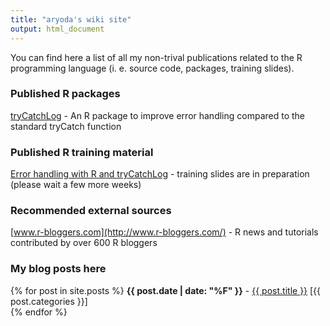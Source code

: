 ```yaml
---
title: "aryoda's wiki site"
output: html_document
---
```



You can find here a list of all my non-trival publications related to the R programming language
(i. e. source code, packages, training slides).



### Published R packages

[tryCatchLog](https://github.com/aryoda/tryCatchLog) - An R package to improve error handling compared to the standard tryCatch function



### Published R training material

[Error handling with R and tryCatchLog](https://github.com/aryoda/R_trainings) - training slides are in preparation (please wait a few more weeks)



### Recommended external sources

[www.r-bloggers.com](http://www.r-bloggers.com/) - R news and tutorials contributed by over 600 R bloggers




### My blog posts here

<p>
{% for post in site.posts %}
    <strong>{{ post.date | date: "%F" }}</strong> - <a href="{{ post.url }}">{{ post.title }}</a> [{{ post.categories }}] <br>
{% endfor %}
</p>

